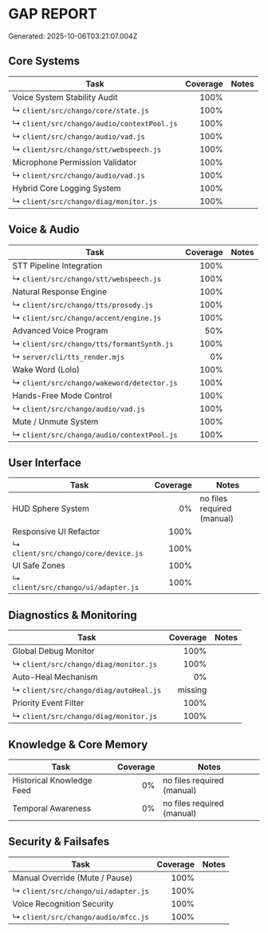 # GAP REPORT

Generated: 2025-10-06T03:21:07.004Z

## Core Systems

| Task | Coverage | Notes |
|---|---:|---|
| Voice System Stability Audit | 100% |  |
| ↳ `client/src/chango/core/state.js` | 100% | |
| ↳ `client/src/chango/audio/contextPool.js` | 100% | |
| ↳ `client/src/chango/audio/vad.js` | 100% | |
| ↳ `client/src/chango/stt/webspeech.js` | 100% | |
| Microphone Permission Validator | 100% |  |
| ↳ `client/src/chango/audio/vad.js` | 100% | |
| Hybrid Core Logging System | 100% |  |
| ↳ `client/src/chango/diag/monitor.js` | 100% | |

## Voice & Audio

| Task | Coverage | Notes |
|---|---:|---|
| STT Pipeline Integration | 100% |  |
| ↳ `client/src/chango/stt/webspeech.js` | 100% | |
| Natural Response Engine | 100% |  |
| ↳ `client/src/chango/tts/prosody.js` | 100% | |
| ↳ `client/src/chango/accent/engine.js` | 100% | |
| Advanced Voice Program | 50% |  |
| ↳ `client/src/chango/tts/formantSynth.js` | 100% | |
| ↳ `server/cli/tts_render.mjs` | 0% | |
| Wake Word (Lolo) | 100% |  |
| ↳ `client/src/chango/wakeword/detector.js` | 100% | |
| Hands-Free Mode Control | 100% |  |
| ↳ `client/src/chango/audio/vad.js` | 100% | |
| Mute / Unmute System | 100% |  |
| ↳ `client/src/chango/audio/contextPool.js` | 100% | |

## User Interface

| Task | Coverage | Notes |
|---|---:|---|
| HUD Sphere System | 0% | no files required (manual) |
| Responsive UI Refactor | 100% |  |
| ↳ `client/src/chango/core/device.js` | 100% | |
| UI Safe Zones | 100% |  |
| ↳ `client/src/chango/ui/adapter.js` | 100% | |

## Diagnostics & Monitoring

| Task | Coverage | Notes |
|---|---:|---|
| Global Debug Monitor | 100% |  |
| ↳ `client/src/chango/diag/monitor.js` | 100% | |
| Auto-Heal Mechanism | 0% |  |
| ↳ `client/src/chango/diag/autoHeal.js` | missing | |
| Priority Event Filter | 100% |  |
| ↳ `client/src/chango/diag/monitor.js` | 100% | |

## Knowledge & Core Memory

| Task | Coverage | Notes |
|---|---:|---|
| Historical Knowledge Feed | 0% | no files required (manual) |
| Temporal Awareness | 0% | no files required (manual) |

## Security & Failsafes

| Task | Coverage | Notes |
|---|---:|---|
| Manual Override (Mute / Pause) | 100% |  |
| ↳ `client/src/chango/ui/adapter.js` | 100% | |
| Voice Recognition Security | 100% |  |
| ↳ `client/src/chango/audio/mfcc.js` | 100% | |

